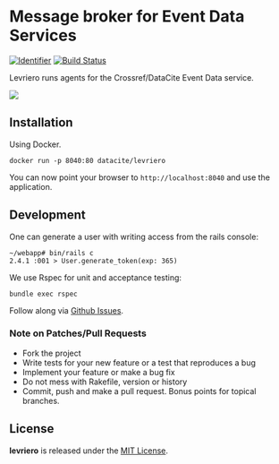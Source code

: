 # Message broker for Event Data Services

[![Identifier](https://img.shields.io/badge/doi-10.5438%2Ft1jg--hvhn-fca709.svg)](https://doi.org/10.5438/t1jg-hvhn)
[![Build Status](https://github.com/datacite/levriero/actions/workflows/deploy.yml/badge.svg?branch=master)](https://github.com/datacite/levriero/actions/workflows/deploy.yml?branch=master)


Levriero runs agents for the Crossref/DataCite Event Data service.

![](http://www.ioeilmioanimale.it/wp-content/uploads/2017/09/italian-greyhound-nature-523160830.jpg)

## Installation

Using Docker.

```
docker run -p 8040:80 datacite/levriero
```
 
You can now point your browser to `http://localhost:8040` and use the application.


## Development

One can generate a user with writing access from the rails console:

```
~/webapp# bin/rails c
2.4.1 :001 > User.generate_token(exp: 365)

```

We use Rspec for unit and acceptance testing:

```
bundle exec rspec
```

Follow along via [Github Issues](https://github.com/datacite/levriero/issues).


### Note on Patches/Pull Requests

* Fork the project
* Write tests for your new feature or a test that reproduces a bug
* Implement your feature or make a bug fix
* Do not mess with Rakefile, version or history
* Commit, push and make a pull request. Bonus points for topical branches.

## License
**levriero** is released under the [MIT License](https://github.com/datacite/levriero/blob/master/LICENSE).
